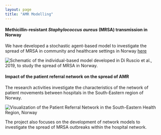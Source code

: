 ```yaml
---
layout: page
title: "AMR Modelling"
---
```


#### Methicillin-resistant *Staphylococcus aureus* (MRSA) transmission in Norway
 We have developed a stochastic agent-based model to investigate the spread of MRSA in community and healthcare settings in Norway [here](https://www.pnas.org/doi/abs/10.1073/pnas.1900959116)

 ![Schematic of the individual-based model developed in Di Ruscio *et al.*, 2019, to study the spread of MRSA in Norway.]({{'/assets/img/ABM.jpg'|abm}})

#### Impact of the patient referral network on the spread of AMR

The research activities investigate the characteristics of the network of patient movements between hospitals in the South-Eastern region of Norway.

![Visualization of the Patient Referral Network in the South-Eastern Health Region, Norway]({{'/assets/img/hosp_network.jpg'|network}})

The project also focuses on the development of network models to investigate the spread of MRSA outbreaks within the hospital network.